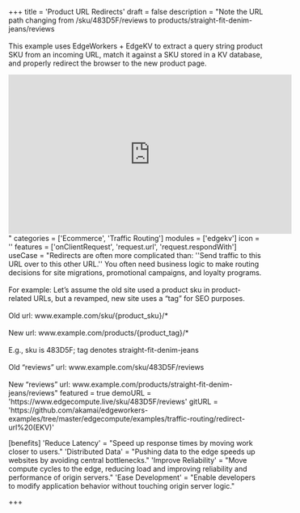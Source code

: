 +++
title = 'Product URL Redirects'
draft = false
description = "Note the URL path changing from /sku/483D5F/reviews to products/straight-fit-denim-jeans/reviews <br><br>This example uses EdgeWorkers + EdgeKV to extract a query string product SKU from an incoming URL, match it against a SKU stored in a KV database, and properly redirect the browser to the new product page.

<iframe width="560" height="315" src="https://www.youtube.com/embed/DAFmdGi_XQo?si=opditGW5xdmZnDBQ" title="YouTube video player" frameborder="0" allow="accelerometer; autoplay; clipboard-write; encrypted-media; gyroscope; picture-in-picture; web-share" referrerpolicy="strict-origin-when-cross-origin" allowfullscreen></iframe>"
categories = ['Ecommerce', 'Traffic Routing']
modules = ['edgekv']
icon = ''
features = ['onClientRequest', 'request.url', 'request.respondWith']
useCase = "Redirects are often more complicated than: ''Send traffic to this URL over to this other URL.'' You often need business logic to make routing decisions for site migrations, promotional campaigns, and loyalty programs. <br><br> For example: Let’s assume the old site used a product sku in product-related URLs, but a revamped, new site uses a “tag” for SEO purposes. <br><br>Old url: www.example.com/sku/{product_sku}/* <br><br> New url: www.example.com/products/{product_tag}/* <br><br> E.g., sku is 483D5F; tag denotes straight-fit-denim-jeans <br><br> Old “reviews” url: www.example.com/sku/483D5F/reviews <br><br> New “reviews” url: www.example.com/products/straight-fit-denim-jeans/reviews"
featured = true
demoURL = 'https://www.edgecompute.live/sku/483D5F/reviews'
gitURL = 'https://github.com/akamai/edgeworkers-examples/tree/master/edgecompute/examples/traffic-routing/redirect-url%20(EKV)'

[benefits]
	'Reduce Latency' = "Speed up response times by moving work closer to users."
	'Distributed Data' = "Pushing data to the edge speeds up websites by avoiding central bottlenecks."
	'Improve Reliability' = "Move compute cycles to the edge, reducing load and improving reliability and performance of origin servers."
	'Ease Development' = "Enable developers to modify application behavior without touching origin server logic."

+++
